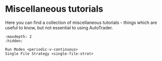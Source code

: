# Miscellaneous tutorials
Here you can find a collection of miscellaneous tutorials - things 
which are useful to know, but not essential to using AutoTrader.


```{toctree}
:maxdepth: 2
:hidden:

Run Modes <periodic-v-continuous>
Single File Strategy <single-file-strat>
```


<!-- Click Trading <click-trading>
Broker Pickling <broker-pickles>
Dashboarding <dashboarding>
Trading Snapshots <trading-snapshot> -->